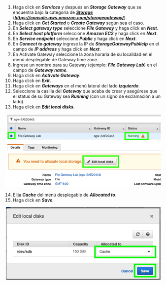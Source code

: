 1. Haga click en **_Services_** y después en **_Storage Gateway_** que se encuentra bajo la categoría de [**_Storage_**](https://console.aws.amazon.com/storagegateway/) (**_https://console.aws.amazon.com/storagegateway/_**).
2. Haga click en **_Get Started_** o **_Create Gateway_** según sea el caso.
3. En **_Select gateway type_** seleccione **_File Gateway_** y haga click en **_Next_**.
4. En **_Select host platform_** seleccione **_Amazon EC2_** y haga click en **_Next_**.
5. En **_Service endpoint_** seleccione **_Public_** y haga click en **_Next_**.
6. En **_Connect to gateway_** ingrese la IP de **_StorageGatewayPublicIp_** en el campo de **_IP address_** y haga click en **_Next_**.
7. En Activate Gateway seleccione la zona horaria de su localidad en el menú desplegable de Gateway time zone.
8. Ingrese un nombre para su Gateway (ejemplo: **_File Gateway Lab_**) en el campo de **_Gateway name_**.
9. Haga click en **_Activate Gateway_**.
10. Haga click en **_Exit_**.
11. Haga click en **_Gateways_** en el menú lateral del lado **_izquierdo_**.
12. Seleccione la casilla del **_Gateway_** que acaba de crear y asegúrese que el status de su Gateway sea **_Running_** (con un signo de exclamación a un lado).
13.	Haga click en **_Edit local disks_**.

![Edit local disks](images/editlocaldisks.png)

14.	Elija **_Cache_** del menú desplegable de **_Allocated to_**.
15.	Haga click en **_Save_**.

![Cache](images/cache.png)